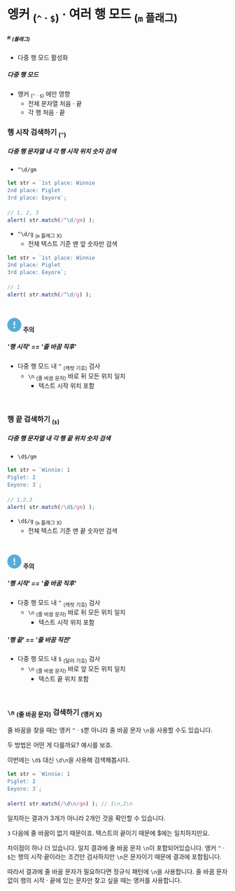 엥커 <sub>(`^` · `$`)</sub> · 여러 행 모드 <sub>(`m` 플래그)</sub>
===================================

##### `m` <sub>(플래그)</sub>
- 다중 행 모드 활성화

##### 다중 행 모드
- 앵커 <sub>(`^` · `$`)</sub> 에만 영향
  - 전체 문자열 처음 · 끝
  - 각 행 처음 · 끝

### 행 시작 검색하기 <sub>(`^`)</sub>

##### 다중 행 문자열 내 각 행 시작 위치 숫자 검색
- `^\d/gm`
```javascript
let str = `1st place: Winnie
2nd place: Piglet
3rd place: Eeyore`;

// 1, 2, 3
alert( str.match(/^\d/gm) );
```
- `^\d/g` <sub>(`m` 플래그 X)</sub>
  - 전체 텍스트 기준 맨 앞 숫자만 검색
```javascript
let str = `1st place: Winnie
2nd place: Piglet
3rd place: Eeyore`;

// 1
alert( str.match(/^\d/g) );
```

<br />

<img src="../../images/commons/icons/circle-exclamation-solid.svg" /> **주의**

##### '행 시작' == '줄 바꿈 직후'
- 다중 행 모드 내 `^` <sub>(캐럿 기호)</sub> 검사
  - `\n` <sub>(줄 바꿈 문자)</sub> 바로 뒤 모든 위치 일치
    - 텍스트 시작 위치 포함

<br />

### 행 끝 검색하기 <sub>(`$`)</sub>

##### 다중 행 문자열 내 각 행 끝 위치 숫자 검색
- `\d$/gm`
```javascript
let str = `Winnie: 1
Piglet: 2
Eeyore: 3`;

// 1,2,3
alert( str.match(/\d$/gm) );
```
- `\d$/g` <sub>(`m` 플래그 X)</sub>
  - 전체 텍스트 기준 맨 끝 숫자만 검색

<br />

<img src="../../images/commons/icons/circle-exclamation-solid.svg" /> **주의**

##### '행 시작' == '줄 바꿈 직후'
- 다중 행 모드 내 `^` <sub>(캐럿 기호)</sub> 검사
  - `\n` <sub>(줄 바꿈 문자)</sub> 바로 뒤 모든 위치 일치
    - 텍스트 시작 위치 포함

##### '행 끝' == '줄 바꿈 직전'
- 다중 행 모드 내 `$` <sub>(달러 기호)</sub> 검사
  - `\n` <sub>(줄 바꿈 문자)</sub> 바로 앞 모든 위치 일치
    - 텍스트 끝 위치 포함

<br />

### `\n` <sub>(줄 바꿈 문자)</sub> 검색하기 <sub>(앵커 X)</sub>
줄 바꿈을 찾을 때는 앵커 `^` · `$`뿐 아니라 줄 바꿈 문자 `\n`을 사용할 수도 있습니다.

두 방법은 어떤 게 다를까요? 예시를 보죠.

이번에는 `\d$` 대신 `\d\n`을 사용해 검색해봅시다.
```javascript
let str = `Winnie: 1
Piglet: 2
Eeyore: 3`;

alert( str.match(/\d\n/gm) ); // 1\n,2\n
```

일치하는 결과가 3개가 아니라 2개인 것을 확인할 수 있습니다.

`3` 다음에 줄 바꿈이 없기 때문이죠. 텍스트의 끝이기 때문에 $에는 일치하지만요.

차이점이 하나 더 있습니다. 일치 결과에 줄 바꿈 문자 `\n`이 포함되어있습니다. 앵커 `^` · `$`는 행의 시작·끝이라는 조건만 검사하지만 `\n`은 문자이기 때문에 결과에 포함됩니다.

따라서 결과에 줄 바꿈 문자가 필요하다면 정규식 패턴에 `\n`을 사용합니다. 줄 바꿈 문자 없이 행의 시작 · 끝에 있는 문자만 찾고 싶을 때는 앵커를 사용합니다.
